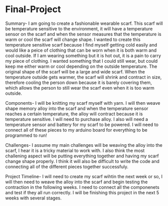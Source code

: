 # Final-Project

Summary-
I am going to create a fashionable wearable scarf. This scarf will be temperature sensitive to the environment, it will have a temperature sensor on the scarf and when the sensor measures that the temperature is warm or cool the scarf will change shape. I wanted to create this temperature sensitive scarf because I find myself getting cold easily and would like a peice of clothing that can be worn when it is both warm and cool outside. If I am wearing something but it is hot out, it is a pain to carry my piece of clothing. I wanted something that I could still wear, but could keep me either warm or cool depending on the outside temperature.  The original shape of the scarf will be a large and wide scarf. When the temperature outside gets warmer, the scarf will shrink and contract in size, therefore cooling the person down because it is barely covering them, which allows the person to still wear the scarf even when it is too warm outside. 

Components-
I will be knitting my scarf myself with yarn. I will then weave shape memory alloy into the scarf and when the temperature sensor reaches a certain temperature, the alloy will contract because it is temperature sensitive. I will need to purchase alloy. I also will need a temperature sensor and battery for my scarf to be powered. I will need to connect all of these pieces to my arduino board for everything to be programmed to run!

Challenges-
I assume my main challenges will be weaving the alloy into the scarf, I hear it is a tricky material to work with. I also think the most challening aspect will be putting everything together and having my scarf change shape properly. I think it will also be difficult to write the code and connecting all of the different pieces together successfuly.  

Project Timeline-
I will need to create my scarf wihtin the next week or so, I will then need to weave the alloy into the scarf and begin testing the contraction in the following weeks. I need to connect all the componenets and test if they all run correctly. I will be finishing this project in the next 5 weeks with several stages. 
